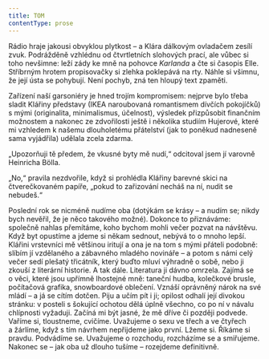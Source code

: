 ```yaml
---
title: TOM
contentType: prose
---
```


  

Rádio hraje jakousi obvyklou plytkost – a Klára dálkovým ovladačem zesílí zvuk. Podrážděně vzhlédnu od čtvrtletních slohových prací, ale vůbec si toho nevšimne: leží zády ke mně na pohovce _Karlanda_ a čte si časopis Elle. Stříbrným hrotem propisovačky si zlehka poklepává na rty. Náhle si všimnu, že její ústa se pohybují. Není pochyb, zná ten hloupý text zpaměti.

Zařízení naší garsoniéry je hned trojím kompromisem: nejprve bylo třeba sladit Klářiny představy (IKEA naroubovaná romantismem dívčích pokojíčků) s mými (originalita, minimalismus, účelnost), výsledek přizpůsobit finančním možnostem a nakonec ze zdvořilosti ještě i několika studiím Hujerové, které mi vzhledem k našemu dlouholetému přátelství (jak to poněkud nadneseně sama vyjádřila) udělala zcela zdarma.

„Upozorňuji tě předem, že vkusné byty mě nudí,“ odcitoval jsem jí varovně Heinricha Bölla.

„No,“ pravila nezdvořile, když si prohlédla Klářiny barevné skici na čtverečkovaném papíře, „pokud to zařizování necháš na ní, nudit se nebudeš.“

Poslední rok se nicméně nudíme oba (dotýkám se krásy – a nudím se; nikdy bych nevěřil, že je něco takového možné). Dokonce to přiznáváme: společně nahlas přemítáme, koho bychom mohli večer pozvat na návštěvu. Když byt opustíme a jdeme si někam sednout, nebývá to o mnoho lepší. Klářini vrstevníci mě většinou iritují a ona je na tom s mými přáteli podobně: slíbím jí vzdělaného a zábavného mladého novináře – a potom s námi celý večer sedí plešatý třicátník, který buďto mluví výhradně o sobě, nebo ji zkouší z literární historie. A tak dále. Literatura ji dávno omrzela. Zajímá se o věci, které jsou upřímně lhostejné mně: taneční hudba, kolečkové brusle, počítačová grafika, snowboardové oblečení. Vznáší oprávněný nárok na své mládí – a já se cítím dotčen. Piju a učím pít i ji; opilost odhalí její divokou stránku: v posteli s šokující ochotou dělá úplně všechno, co po ní v návalu chlípnosti vyžaduji. Začíná mi být jasné, že mě dříve či později podvede. Vaříme si, tloustneme, cvičíme. Uvažujeme o sexu ve třech a ve čtyřech a žárlíme, když s tím návrhem nepřijdeme jako první. Lžeme si. Říkáme si pravdu. Podvádíme se. Uvažujeme o rozchodu, rozcházíme se a smiřujeme. Nakonec se – jak oba už dlouho tušíme – rozejdeme definitivně.

